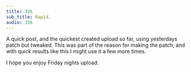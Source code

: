 ```yaml
---
title: 336
sub_title: Rapid.
audio: 336
---
```


A quick post, and the quickest created upload so far, using yesterdays patch but tweaked. This was part of the reason for making the patch, and with quick results like this I might use it a few more times.

I hope you enjoy Friday nights upload.